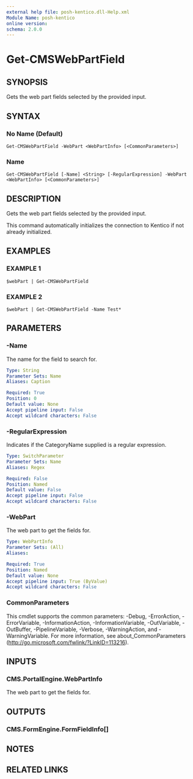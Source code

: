 ```yaml
---
external help file: posh-kentico.dll-Help.xml
Module Name: posh-kentico
online version:
schema: 2.0.0
---
```


# Get-CMSWebPartField

## SYNOPSIS
Gets the web part fields selected by the provided input.

## SYNTAX

### No Name (Default)
```
Get-CMSWebPartField -WebPart <WebPartInfo> [<CommonParameters>]
```

### Name
```
Get-CMSWebPartField [-Name] <String> [-RegularExpression] -WebPart <WebPartInfo> [<CommonParameters>]
```

## DESCRIPTION
Gets the web part fields selected by the provided input.

This command automatically initializes the connection to Kentico if not already initialized.

## EXAMPLES

### EXAMPLE 1
```
$webPart | Get-CMSWebPartField
```

### EXAMPLE 2
```
$webPart | Get-CMSWebPartField -Name Test*
```

## PARAMETERS

### -Name
The name for the field to search for.

```yaml
Type: String
Parameter Sets: Name
Aliases: Caption

Required: True
Position: 0
Default value: None
Accept pipeline input: False
Accept wildcard characters: False
```

### -RegularExpression
Indicates if the CategoryName supplied is a regular expression.

```yaml
Type: SwitchParameter
Parameter Sets: Name
Aliases: Regex

Required: False
Position: Named
Default value: False
Accept pipeline input: False
Accept wildcard characters: False
```

### -WebPart
The web part to get the fields for.

```yaml
Type: WebPartInfo
Parameter Sets: (All)
Aliases:

Required: True
Position: Named
Default value: None
Accept pipeline input: True (ByValue)
Accept wildcard characters: False
```

### CommonParameters
This cmdlet supports the common parameters: -Debug, -ErrorAction, -ErrorVariable, -InformationAction, -InformationVariable, -OutVariable, -OutBuffer, -PipelineVariable, -Verbose, -WarningAction, and -WarningVariable.
For more information, see about_CommonParameters (http://go.microsoft.com/fwlink/?LinkID=113216).

## INPUTS

### CMS.PortalEngine.WebPartInfo
The web part to get the fields for.

## OUTPUTS

### CMS.FormEngine.FormFieldInfo[]

## NOTES

## RELATED LINKS

